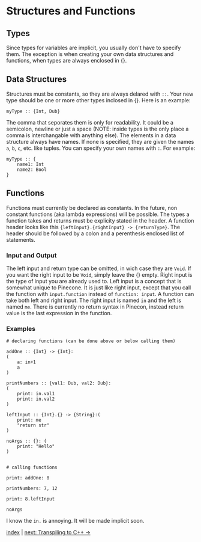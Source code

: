 # Structures and Functions

## Types

Since types for variables are implicit, you usually don't have to specify them. The exception is when creating your own data structures and functions, when types are always enclosed in {}.

## Data Structures

Structures must be constants, so they are always delared with `::`. Your new type should be one or more other types inclosed in {}. Here is an example:

```
myType :: {Int, Dub}
```

The comma that seporates them is only for readability. It could be a semicolon, newline or just a space (NOTE: inside types is the only place a comma is interchangable with anything else). The elements in a data structure always have names. If none is specified, they are given the names `a`, `b`, `c`, etc. like tuples. You can specify your own names with `:`. For example:

```
myType :: {
	name1: Int
	name2: Bool
}
```

## Functions

Functions must currently be declared as constants. In the future, non constant functions (aka lambda expressions) will be possible. The types a function takes and returns must be explicity stated in the header. A function header looks like this `{leftInput}.{rightInput} -> {returnType}`. The header should be followed by a colon and a perenthesis enclosed list of statements.

### Input and Output
The left input and return type can be omitted, in wich case they are `Void`. If you want the right input to be `Void`, simply leave the {} empty. Right input is the type of input you are already used to. Left input is a concept that is somewhat unique to Pinecone. It is just like right input, except that you call the function with `input.function` instead of `function: input`. A function can take both left and right input. The right input is named `in` and the left is named `me`. There is currently no return syntax in Pinecon, instead return value is the last expression in the function.

### Examples

```
# declaring functions (can be done above or below calling them)

addOne :: {Int} -> {Int}:
(
    a: in+1
    a
)

printNumbers :: {val1: Dub, val2: Dub}:
(
    print: in.val1
    print: in.val2
)

leftInput :: {Int}.{} -> {String}:(
	print: me
	"return str"
)

noArgs :: {}: (
	print: "Hello"
)


# calling functions

print: addOne: 8

printNumbers: 7, 12

print: 8.leftInput

noArgs
```

I know the `in.` is annoying. It will be made implicit soon.

[index](index.md) | [next: Transpiling to C++ ->](5_transpiling_to_cpp.md)
